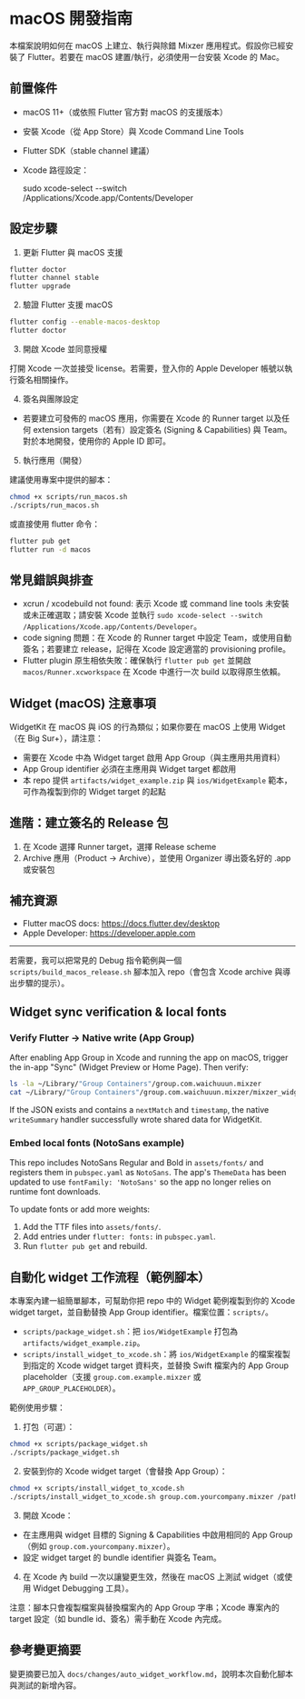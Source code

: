 # macOS 開發指南

本檔案說明如何在 macOS 上建立、執行與除錯 Mixzer 應用程式。假設你已經安裝了 Flutter。若要在 macOS 建置/執行，必須使用一台安裝 Xcode 的 Mac。

## 前置條件

- macOS 11+（或依照 Flutter 官方對 macOS 的支援版本）
- 安裝 Xcode（從 App Store）與 Xcode Command Line Tools
- Flutter SDK（stable channel 建議）
- Xcode 路徑設定：

  sudo xcode-select --switch /Applications/Xcode.app/Contents/Developer

## 設定步驟

1. 更新 Flutter 與 macOS 支援

```bash
flutter doctor
flutter channel stable
flutter upgrade
```

2. 驗證 Flutter 支援 macOS

```bash
flutter config --enable-macos-desktop
flutter doctor
```

3. 開啟 Xcode 並同意授權

打開 Xcode 一次並接受 license。若需要，登入你的 Apple Developer 帳號以執行簽名相關操作。

4. 簽名與團隊設定

- 若要建立可發佈的 macOS 應用，你需要在 Xcode 的 Runner target 以及任何 extension targets（若有）設定簽名 (Signing & Capabilities) 與 Team。對於本地開發，使用你的 Apple ID 即可。

5. 執行應用（開發）

建議使用專案中提供的腳本：

```bash
chmod +x scripts/run_macos.sh
./scripts/run_macos.sh
```

或直接使用 flutter 命令：

```bash
flutter pub get
flutter run -d macos
```

## 常見錯誤與排查

- xcrun / xcodebuild not found: 表示 Xcode 或 command line tools 未安裝或未正確選取；請安裝 Xcode 並執行 `sudo xcode-select --switch /Applications/Xcode.app/Contents/Developer`。
- code signing 問題：在 Xcode 的 Runner target 中設定 Team，或使用自動簽名；若要建立 release，記得在 Xcode 設定適當的 provisioning profile。
- Flutter plugin 原生相依失敗：確保執行 `flutter pub get` 並開啟 `macos/Runner.xcworkspace` 在 Xcode 中進行一次 build 以取得原生依賴。

## Widget (macOS) 注意事項

WidgetKit 在 macOS 與 iOS 的行為類似；如果你要在 macOS 上使用 Widget（在 Big Sur+），請注意：

- 需要在 Xcode 中為 Widget target 啟用 App Group（與主應用共用資料）
- App Group identifier 必須在主應用與 Widget target 都啟用
- 本 repo 提供 `artifacts/widget_example.zip` 與 `ios/WidgetExample` 範本，可作為複製到你的 Widget target 的起點

## 進階：建立簽名的 Release 包

1. 在 Xcode 選擇 Runner target，選擇 Release scheme
2. Archive 應用（Product → Archive），並使用 Organizer 導出簽名好的 .app 或安裝包

## 補充資源

- Flutter macOS docs: https://docs.flutter.dev/desktop
- Apple Developer: https://developer.apple.com

---

若需要，我可以把常見的 Debug 指令範例與一個 `scripts/build_macos_release.sh` 腳本加入 repo（會包含 Xcode archive 與導出步驟的提示）。

## Widget sync verification & local fonts

### Verify Flutter → Native write (App Group)

After enabling App Group in Xcode and running the app on macOS, trigger the in-app "Sync" (Widget Preview or Home Page). Then verify:

```bash
ls -la ~/Library/"Group Containers"/group.com.waichuuun.mixzer
cat ~/Library/"Group Containers"/group.com.waichuuun.mixzer/mixzer_widget_summary.json
```

If the JSON exists and contains a `nextMatch` and `timestamp`, the native `writeSummary` handler successfully wrote shared data for WidgetKit.

### Embed local fonts (NotoSans example)

This repo includes NotoSans Regular and Bold in `assets/fonts/` and registers them in `pubspec.yaml` as `NotoSans`. The app's `ThemeData` has been updated to use `fontFamily: 'NotoSans'` so the app no longer relies on runtime font downloads.

To update fonts or add more weights:

1. Add the TTF files into `assets/fonts/`.
2. Add entries under `flutter:
  fonts:` in `pubspec.yaml`.
3. Run `flutter pub get` and rebuild.



## 自動化 widget 工作流程（範例腳本）

本專案內建一組簡單腳本，可幫助你把 repo 中的 Widget 範例複製到你的 Xcode widget target，並自動替換 App Group identifier。檔案位置：`scripts/`。

- `scripts/package_widget.sh`：把 `ios/WidgetExample` 打包為 `artifacts/widget_example.zip`。
- `scripts/install_widget_to_xcode.sh`：將 `ios/WidgetExample` 的檔案複製到指定的 Xcode widget target 資料夾，並替換 Swift 檔案內的 App Group placeholder（支援 `group.com.example.mixzer` 或 `APP_GROUP_PLACEHOLDER`）。

範例使用步驟：

1. 打包（可選）：

```bash
chmod +x scripts/package_widget.sh
./scripts/package_widget.sh
```

2. 安裝到你的 Xcode widget target（會替換 App Group）：

```bash
chmod +x scripts/install_widget_to_xcode.sh
./scripts/install_widget_to_xcode.sh group.com.yourcompany.mixzer /path/to/YourXcodeProject/Widgets/MixzerWidget --overwrite
```

3. 開啟 Xcode：
  - 在主應用與 widget 目標的 Signing & Capabilities 中啟用相同的 App Group（例如 `group.com.yourcompany.mixzer`）。
  - 設定 widget target 的 bundle identifier 與簽名 Team。

4. 在 Xcode 內 build 一次以讓變更生效，然後在 macOS 上測試 widget（或使用 Widget Debugging 工具）。

注意：腳本只會複製檔案與替換檔案內的 App Group 字串；Xcode 專案內的 target 設定（如 bundle id、簽名）需手動在 Xcode 內完成。

## 參考變更摘要

變更摘要已加入 `docs/changes/auto_widget_workflow.md`，說明本次自動化腳本與測試的新增內容。

